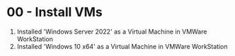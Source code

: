 # 00 - Install VMs

1. Installed 'Windows Server 2022' as a Virtual Machine in VMWare WorkStation
2. Installed 'Windows 10 x64' as a Virtual Machine in VMWare WorkStation
